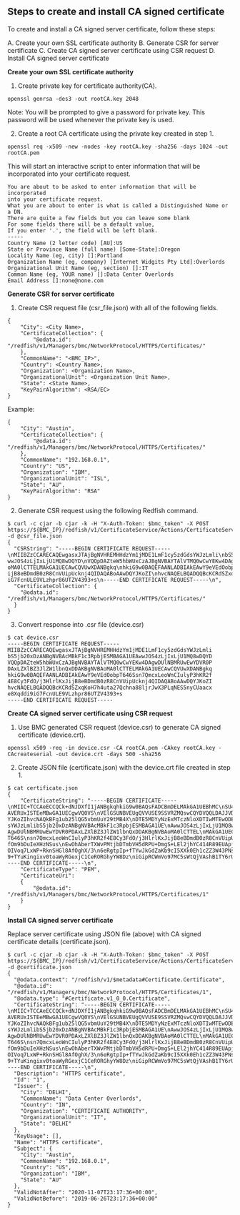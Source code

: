 ## Steps to create and install CA signed certificate

To create and install a CA signed server certificate, follow these steps:

A. Create your own SSL certificate authority
B. Generate CSR for server certificate
C. Create CA signed server certificate using CSR request
D. Install CA signed server certificate

**Create your own SSL certificate authority**

1. Create private key for certificate authority(CA).


```openssl genrsa -des3 -out rootCA.key 2048```

Note: You will be prompted to give a password for private key. This password will be used whenever the private key is used.


2. Create a root CA certificate using the private key created in step 1.

```openssl req -x509 -new -nodes -key rootCA.key -sha256 -days 1024 -out rootCA.pem```

This will start an interactive script to enter information that will be incorporated into your certificate request.

```
You are about to be asked to enter information that will be incorporated
into your certificate request.
What you are about to enter is what is called a Distinguished Name or a DN.
There are quite a few fields but you can leave some blank
For some fields there will be a default value,
If you enter '.', the field will be left blank.
-----
Country Name (2 letter code) [AU]:US
State or Province Name (full name) [Some-State]:Oregon
Locality Name (eg, city) []:Portland
Organization Name (eg, company) [Internet Widgits Pty Ltd]:Overlords
Organizational Unit Name (eg, section) []:IT
Common Name (eg, YOUR name) []:Data Center Overlords
Email Address []:none@none.com
```

**Generate CSR for server certificate**

1. Create CSR request file (csr_file.json) with all of the following fields.

```
{
    "City": <City Name>,
    "CertificateCollection": {
        "@odata.id": "/redfish/v1/Managers/bmc/NetworkProtocol/HTTPS/Certificates/"
    },
    "CommonName": "<BMC_IP>",
    "Country": <Country Name>,
    "Organization": <Organization Name>,
    "OrganizationalUnit": <Organization Unit Name>,
    "State": <State Name>,
    "KeyPairAlgorithm": <RSA/EC>
}
```

Example:
```
{
    "City": "Austin",
    "CertificateCollection": {
        "@odata.id": "/redfish/v1/Managers/bmc/NetworkProtocol/HTTPS/Certificates/"
    },
    "CommonName": "192.168.0.1",
    "Country": "US",
    "Organization": "IBM",
    "OrganizationalUnit": "ISL",
    "State": "AU",
    "KeyPairAlgorithm": "RSA"
}
```

2. Generate CSR request using the following Redfish command.

```
$ curl -c cjar -b cjar -k -H "X-Auth-Token: $bmc_token" -X POST https://${BMC_IP}/redfish/v1/CertificateService/Actions/CertificateService.GenerateCSR/ -d @csr_file.json
{
  "CSRString": "-----BEGIN CERTIFICATE REQUEST-----\nMIIBZzCCARECAQEwgasxJTAjBgNVHREMHHdzYm1jMDE1LmF1cy5zdGdsYWJzLmli\nbS5jb20xDzANBgNVBAcMBkF1c3RpbjESMBAGA1UEA  wwJOS4zLjIxLjU1MQ8wDQYD\nVQQpDAZteW5hbWUxCzAJBgNVBAYTAlVTMQ0wCwYEKw4DAgwDUlNBMRUwEwYDVR0P\nDAxLZXlBZ3JlZW1lbnQxDDAKBgNVBA  oMA0lCTTELMAkGA1UECAwCQVUwXDANBgkq\nhkiG9w0BAQEFAANLADBIAkEAwY9eVEdOobpT646Ssn7QmcxLeoWnCIulyP3hKR2f\n4E8Cy3FdO/j3HlrlKxJ  ijB8eBDmdB0zR8CnVUipUcknj4QIDAQABoAAwDQYJKoZI\nhvcNAQELBQADQQBcKCRdSZxqKoH7h4uta27Qchna88ljrJwX3PLqNES5nyCUaacx\ne8Xqddi9  iG7FcnULE9VLzhpr86UTZV4393+s\n-----END CERTIFICATE REQUEST-----\n",
  "CertificateCollection": {
    "@odata.id": "/redfish/v1/Managers/bmc/NetworkProtocol/HTTPS/Certificates/"
  }
}
```

3. Convert response into .csr file (device.csr)

```
$ cat device.csr
-----BEGIN CERTIFICATE REQUEST-----
MIIBZzCCARECAQEwgasxJTAjBgNVHREMHHdzYm1jMDE1LmF1cy5zdGdsYWJzLmli
bS5jb20xDzANBgNVBAcMBkF1c3RpbjESMBAGA1UEAwwJOS4zLjIxLjU1MQ8wDQYD
VQQpDAZteW5hbWUxCzAJBgNVBAYTAlVTMQ0wCwYEKw4DAgwDUlNBMRUwEwYDVR0P
DAxLZXlBZ3JlZW1lbnQxDDAKBgNVBAoMA0lCTTELMAkGA1UECAwCQVUwXDANBgkq
hkiG9w0BAQEFAANLADBIAkEAwY9eVEdOobpT646Ssn7QmcxLeoWnCIulyP3hKR2f
4E8Cy3FdO/j3HlrlKxJijB8eBDmdB0zR8CnVUipUcknj4QIDAQABoAAwDQYJKoZI
hvcNAQELBQADQQBcKCRdSZxqKoH7h4uta27Qchna88ljrJwX3PLqNES5nyCUaacx
e8Xqddi9iG7FcnULE9VLzhpr86UTZV4393+s
-----END CERTIFICATE REQUEST-----
```

**Create CA signed server certificate using CSR request**

1. Use BMC generated CSR request (device.csr) to generate CA signed certificate (device.crt).
```
openssl x509 -req -in device.csr -CA rootCA.pem -CAkey rootCA.key -CAcreateserial -out device.crt -days 500 -sha256
```


2. Create JSON file (certificate.json) with the device.crt file created in step 1.

```
$ cat certificate.json
{
    "CertificateString": "-----BEGIN CERTIFICATE-----\nMIIC+TCCAeECCQCk+dNJDXfI1jANBgkqhkiG9w0BAQsFADCBmDELMAkGA1UEBhMC\nSU4xDjAMBgNVBAgMBURFTEhJMQ4wDAYDVQQHD  AVERUxISTEeMBwGA1UECgwVQ0VS\nVElGSUNBVEUgQVVUSE9SSVRZMQswCQYDVQQLDAJJVDEeMBwGA1UEAwwVRGF0YSBD\nZW50ZXIgT3ZlcmxvcmRzMRwwGg  YJKoZIhvcNAQkBFg1ub25lQG5vbmUuY29tMB4X\nDTE5MDYyNzExMTczNloXDTIwMTEwODExMTczNlowgasxJTAjBgNVHREMHHdzYm1j\nMDE1LmF1cy5zdGd  sYWJzLmlibS5jb20xDzANBgNVBAcMBkF1c3RpbjESMBAGA1UE\nAwwJOS4zLjIxLjU1MQ8wDQYDVQQpDAZteW5hbWUxCzAJBgNVBAYTAlVTMQ0wCwYE\nKw4D  AgwDUlNBMRUwEwYDVR0PDAxLZXlBZ3JlZW1lbnQxDDAKBgNVBAoMA0lCTTEL\nMAkGA1UECAwCQVUwXDANBgkqhkiG9w0BAQEFAANLADBIAkEAwY9eVEdOobp  T646S\nsn7QmcxLeoWnCIulyP3hKR2f4E8Cy3FdO/j3HlrlKxJijB8eBDmdB0zR8CnVUipU\ncknj4QIDAQABMA0GCSqGSIb3DQEBCwUAA4IBAQAcYmkbcznF  fOm9bDuIeXHzNSus\nEwOhAberTXWvPMtjbDTmbVH5dRPU+DmgS+LEl2jhYC414R89EUApjrXmk1PzlBrN\nXEnBf9+OHOHOH7H4AIni3diw9PRzEdW5ENHUi  OIVoq7LxWP+RknSHGl8AfOghX/3\n6eRgtpIp+fTYwJkGdZaKb9cI5XXk0Eh1cZZ3W43PNsKbuv1BGLGjJVRRaswF9nb1\ng2M4iZLtVXltdkyHW/Z6TUWvG+  9+TYuKingixv0toaWyRGexjC1CeRORGhyYW8Dz\niGipRCWmVo97MC5sWtQjVAshB1TY6rUqipxzW9SqyjplBD+AHySY/IqGM+wU\n-----END CERTIFICATE-----\n",
    "CertificateType": "PEM",
    "CertificateUri":
    {
        "@odata.id": "/redfish/v1/Managers/bmc/NetworkProtocol/HTTPS/Certificates/1"
    }
}
```


**Install CA signed server certificate**

Replace server certificate using JSON file (above) with CA signed certificate details (certificate.json).

```
$ curl -c cjar -b cjar -k -H "X-Auth-Token: $bmc_token" -X POST https://${BMC_IP}/redfish/v1/CertificateService/Actions/CertificateService.ReplaceCertificate/ -d @certificate.json
{
  "@odata.context": "/redfish/v1/$metadata#Certificate.Certificate",
  "@odata.id": "/redfish/v1/Managers/bmc/NetworkProtocol/HTTPS/Certificates/1",
  "@odata.type": "#Certificate.v1_0_0.Certificate",
  "CertificateString": "-----BEGIN CERTIFICATE-----\nMIIC+TCCAeECCQCk+dNJDXfI1jANBgkqhkiG9w0BAQsFADCBmDELMAkGA1UEBhMC\nSU4xDjAMBgNVBAgMBURFTEhJMQ4wDAYDVQQHD  AVERUxISTEeMBwGA1UECgwVQ0VS\nVElGSUNBVEUgQVVUSE9SSVRZMQswCQYDVQQLDAJJVDEeMBwGA1UEAwwVRGF0YSBD\nZW50ZXIgT3ZlcmxvcmRzMRwwGg  YJKoZIhvcNAQkBFg1ub25lQG5vbmUuY29tMB4X\nDTE5MDYyNzExMTczNloXDTIwMTEwODExMTczNlowgasxJTAjBgNVHREMHHdzYm1j\nMDE1LmF1cy5zdGd  sYWJzLmlibS5jb20xDzANBgNVBAcMBkF1c3RpbjESMBAGA1UE\nAwwJOS4zLjIxLjU1MQ8wDQYDVQQpDAZteW5hbWUxCzAJBgNVBAYTAlVTMQ0wCwYE\nKw4D  AgwDUlNBMRUwEwYDVR0PDAxLZXlBZ3JlZW1lbnQxDDAKBgNVBAoMA0lCTTEL\nMAkGA1UECAwCQVUwXDANBgkqhkiG9w0BAQEFAANLADBIAkEAwY9eVEdOobp  T646S\nsn7QmcxLeoWnCIulyP3hKR2f4E8Cy3FdO/j3HlrlKxJijB8eBDmdB0zR8CnVUipU\ncknj4QIDAQABMA0GCSqGSIb3DQEBCwUAA4IBAQAcYmkbcznF  fOm9bDuIeXHzNSus\nEwOhAberTXWvPMtjbDTmbVH5dRPU+DmgS+LEl2jhYC414R89EUApjrXmk1PzlBrN\nXEnBf9+OHOHOH7H4AIni3diw9PRzEdW5ENHUi  OIVoq7LxWP+RknSHGl8AfOghX/3\n6eRgtpIp+fTYwJkGdZaKb9cI5XXk0Eh1cZZ3W43PNsKbuv1BGLGjJVRRaswF9nb1\ng2M4iZLtVXltdkyHW/Z6TUWvG+  9+TYuKingixv0toaWyRGexjC1CeRORGhyYW8Dz\niGipRCWmVo97MC5sWtQjVAshB1TY6rUqipxzW9SqyjplBD+AHySY/IqGM+wU\n-----END CERTIFICATE-----\n",
  "Description": "HTTPS certificate",
  "Id": "1",
  "Issuer": {
    "City": "DELHI",
    "CommonName": "Data Center Overlords",
    "Country": "IN",
    "Organization": "CERTIFICATE AUTHORITY",
    "OrganizationalUnit": "IT",
    "State": "DELHI"
  },
  "KeyUsage": [],
  "Name": "HTTPS certificate",
  "Subject": {
    "City": "Austin",
    "CommonName": "192.168.0.1",
    "Country": "US",
    "Organization": "IBM",
    "State": "AU"
  },
  "ValidNotAfter": "2020-11-07T23:17:36+00:00",
  "ValidNotBefore": "2019-06-26T23:17:36+00:00"
}
```
